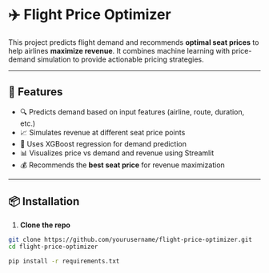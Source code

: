 # ✈️ Flight Price Optimizer

This project predicts flight demand and recommends **optimal seat prices** to help airlines **maximize revenue**. It combines machine learning with price-demand simulation to provide actionable pricing strategies.

---

## 🚀 Features

- 🔍 Predicts demand based on input features (airline, route, duration, etc.)
- 📈 Simulates revenue at different seat price points
- 🧠 Uses XGBoost regression for demand prediction
- 📊 Visualizes price vs demand and revenue using Streamlit
- 💰 Recommends the **best seat price** for revenue maximization

---

## 📦 Installation

1. **Clone the repo**
```bash
git clone https://github.com/yourusername/flight-price-optimizer.git
cd flight-price-optimizer

pip install -r requirements.txt
